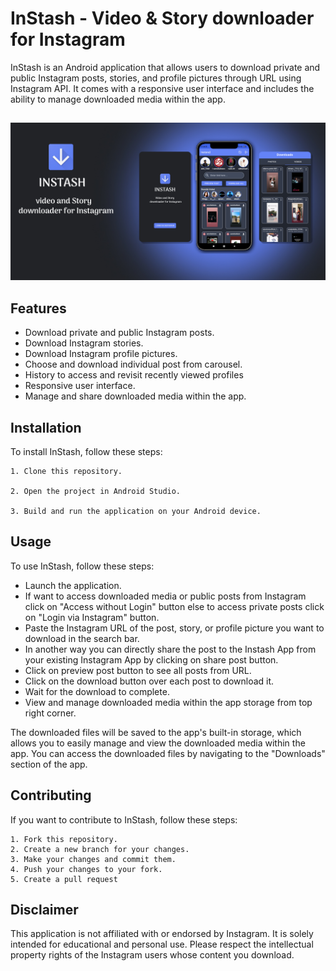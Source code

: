 
# InStash - Video & Story downloader for Instagram

InStash is an Android application that allows users to download private and public Instagram posts, stories, and profile pictures through URL using Instagram API. It comes with a responsive user interface and includes the ability to manage downloaded media within the app.


## 

![App Screenshot](https://github.com/abhi10601060/My-Python-Playlist/blob/DSA/DATA%20STRUCTURES/Git/InstashBanner.jpg?raw=true)


## Features
* Download private and public Instagram posts.
* Download Instagram stories.
* Download Instagram profile pictures.
* Choose and download individual post from carousel.
* History to access and revisit recently viewed profiles 
* Responsive user interface.
* Manage and share downloaded media within the app.
## Installation

To install InStash, follow these steps:

    1. Clone this repository.

    2. Open the project in Android Studio.

    3. Build and run the application on your Android device.

## Usage

To use InStash, follow these steps:

* Launch the application.
* If want to access downloaded media or public posts from Instagram click on "Access without Login" button else to access private posts click on "Login via Instagram" button.
* Paste the Instagram URL of the post, story, or profile picture you want to download in the search bar.
* In another way you can directly share the post to the Instash App from your existing Instagram App by clicking on share post button.
* Click on preview post button to see all posts from URL.
* Click on the download button over each post to download it.
* Wait for the download to complete.
* View and manage downloaded media within the app storage from top right corner.

The downloaded files will be saved to the app's built-in storage, which allows you to easily manage and view the downloaded media within the app. You can access the downloaded files by navigating to the "Downloads" section of the app.
## Contributing

If you want to contribute to InStash, follow these steps:

    1. Fork this repository.
    2. Create a new branch for your changes.
    3. Make your changes and commit them.
    4. Push your changes to your fork.
    5. Create a pull request
## Disclaimer

This application is not affiliated with or endorsed by Instagram. It is solely intended for educational and personal use. Please respect the intellectual property rights of the Instagram users whose content you download.
